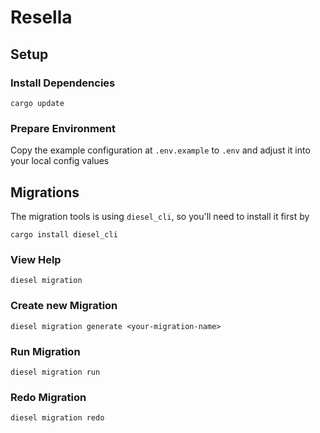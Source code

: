 # Resella

## Setup

### Install Dependencies

    cargo update

### Prepare Environment

Copy the example configuration at `.env.example` to `.env` and adjust it into your local config values

## Migrations

The migration tools is using `diesel_cli`, so you'll need to install it first by

    cargo install diesel_cli

### View Help

    diesel migration

### Create new Migration

    diesel migration generate <your-migration-name>

### Run Migration

    diesel migration run

### Redo Migration

    diesel migration redo

